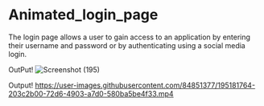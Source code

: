# Animated_login_page
The login page allows a user to gain access to an application by entering their username and password or by authenticating using a social media login.


OutPut!
![Screenshot (195)](https://user-images.githubusercontent.com/84851377/195165759-062e6581-2422-4152-82f2-6cafdb0290a2.png)

Output!
https://user-images.githubusercontent.com/84851377/195181764-203c2b00-72d6-4903-a7d0-580ba5be4f33.mp4

